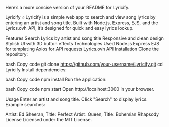 
Here’s a more concise version of your README for Lyricify.

Lyricify 🎶
Lyricify is a simple web app to search and view song lyrics by entering an artist and song title. Built with Node.js, Express, EJS, and the Lyrics.ovh API, it’s designed for quick and easy lyrics lookup.

Features
Search Lyrics by artist and song title
Responsive and clean design
Stylish UI with 3D button effects
Technologies Used
Node.js
Express
EJS for templating
Axios for API requests
Lyrics.ovh API
Installation
Clone the repository:

bash
Copy code
git clone https://github.com/your-username/Lyricify.git
cd Lyricify
Install dependencies:

bash
Copy code
npm install
Run the application:

bash
Copy code
npm start
Open http://localhost:3000 in your browser.

Usage
Enter an artist and song title.
Click "Search" to display lyrics.
Example searches:

Artist: Ed Sheeran, Title: Perfect
Artist: Queen, Title: Bohemian Rhapsody
License
Licensed under the MIT License.
